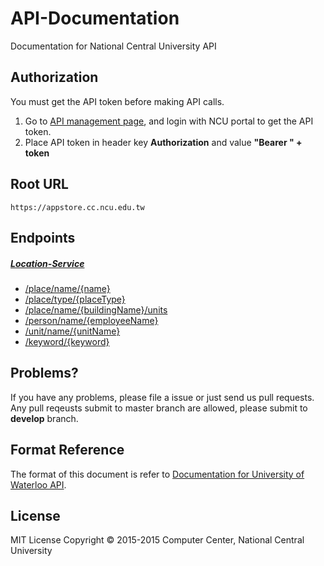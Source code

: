 # API-Documentation
Documentation for National Central University API

## Authorization
You must get the API token before making API calls. 

1.  Go to [API management page], and login with NCU portal to get the API token.
2.  Place API token in header key **Authorization** and value **"Bearer " + token**

## Root URL
```
https://appstore.cc.ncu.edu.tw
```

## Endpoints
##### [Location-Service]
- [/place/name/{name}](location-service/name_name.md)
- [/place/type/{placeType}](location-service/type.md)
- [/place/name/{buildingName}/units](location-service/name_buildingName.md)
- [/person/name/{employeeName}](location-service/name_employeeName.md)
- [/unit/name/{unitName}](location-service/name_unitName.md)
- [/keyword/{keyword}](location-service/keyword.md)

## Problems?
If you have any problems, please file a issue or just send us pull requests.
Any pull reqeusts submit to master branch are allowed, please submit to **develop** branch.

## Format Reference
The format of this document is refer to [Documentation for University of Waterloo API](https://github.com/uWaterloo/api-documentation).

## License
MIT License Copyright © 2015-2015 Computer Center, National Central University

[API management page]:https://appstore.cc.ncu.edu.tw/manage
[Location-Service]:https://github.com/NCU-CC/Location-Service
